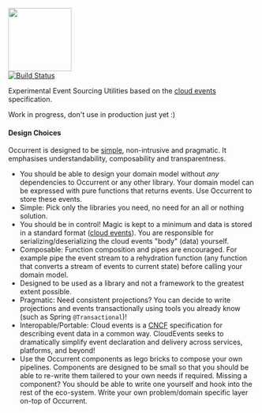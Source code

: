 <img src="https://raw.githubusercontent.com/johanhaleby/occurrent/master/occurrent-logo-196x196.png" width="128" height="128"></img>
<br>
[![Build Status](https://travis-ci.com/johanhaleby/occurrent.svg?branch=master)](https://travis-ci.com/johanhaleby/occurrent)

Experimental Event Sourcing Utilities based on the [cloud events](https://cloudevents.io/) specification. 

Work in progress, don't use in production just yet :)

#### Design Choices

Occurrent is designed to be [simple](https://www.infoq.com/presentations/Simple-Made-Easy/), non-intrusive and pragmatic. It emphasises understandability, composability and transparentness.
 
* You should be able to design your domain model without _any_ dependencies to Occurrent or any other library. Your domain model can be expressed with pure functions that returns events. Use Occurrent to store these events.
* Simple: Pick only the libraries you need, no need for an all or nothing solution.
* You should be in control! Magic is kept to a minimum and data is stored in a standard format ([cloud events](https://cloudevents.io/)). You are responsible for serializing/deserializing the cloud events "body" (data) yourself.
* Composable: Function composition and pipes are encouraged. For example pipe the event stream to a rehydration function (any function that converts a stream of events to current state) before calling your domain model.
* Designed to be used as a library and not a framework to the greatest extent possible.
* Pragmatic: Need consistent projections? You can decide to write projections and events transactionally using tools you already know (such as Spring `@Transactional`)! 
* Interopable/Portable: Cloud events is a [CNCF](https://www.cncf.io/) specification for describing event data in a common way. CloudEvents seeks to dramatically simplify event declaration and delivery across services, platforms, and beyond!
* Use the Occurrent components as lego bricks to compose your own pipelines. Components are designed to be small so that you should be able to re-write them tailered to your own needs if required. Missing a component? You should be able to write one yourself and hook into the rest of the eco-system. Write your own problem/domain specific layer on-top of Occurrent.
